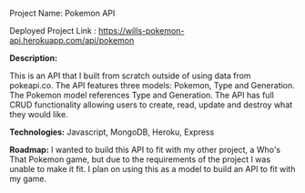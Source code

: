 Project Name: Pokemon API 

Deployed Project Link : https://wills-pokemon-api.herokuapp.com/api/pokemon

<b>Description:</b> 

This is an API that I built from scratch outside of using data from pokeapi.co. The API features three models: Pokemon, Type and Generation. The Pokemon model references Type and Generation. The API has full CRUD functionality allowing users to create, read, update and destroy what they would like.

<b>Technologies:</b> Javascript, MongoDB, Heroku, Express

<b>Roadmap:</b> I wanted to build this API to fit with my other project, a Who's That Pokemon game, but due to the requirements of the project I was unable to make it fit. I plan on using this as a model to build an API to fit with my game.

